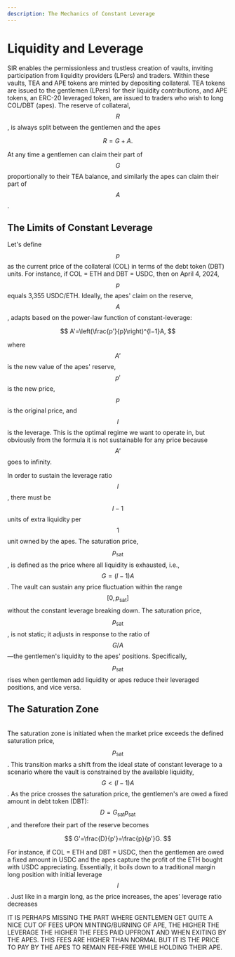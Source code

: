 ```yaml
---
description: The Mechanics of Constant Leverage
---
```


# Liquidity and Leverage

SIR enables the permissionless and trustless creation of vaults, inviting participation from liquidity providers (LPers) and traders. Within these vaults, TEA and APE tokens are minted by depositing collateral. TEA tokens are issued to the gentlemen (LPers) for their liquidity contributions, and APE tokens, an ERC-20 leveraged token, are issued to traders who wish to long COL/DBT (apes). The reserve of collateral, $$R$$, is always split between the gentlemen and the apes

$$
R=G+A.
$$

At any time a gentlemen can claim their part of $$G$$ proportionally to their TEA balance, and similarly the apes can claim their part of $$A$$.&#x20;

## The Limits of Constant Leverage

Let's define $$p$$ as the current price of the collateral (COL) in terms of the debt token (DBT) units. For instance, if COL = ETH and DBT = USDC, then on April 4, 2024, $$p$$ equals 3,355 USDC/ETH. Ideally, the apes' claim on the reserve, $$A$$, adapts based on the power-law function of constant-leverage:

$$
A'=\left(\frac{p'}{p}\right)^{l−1}A,
$$

where $$A'$$ is the new value of the apes' reserve, $$p'$$ is the new price, $$p$$ is the original price, and $$l$$ is the leverage. This is the optimal regime we want to operate in, but obviously from the formula it is not sustainable for any price because $$A'$$ goes to infinity.

In order to sustain the leverage ratio $$l$$, there must be $$l-1$$ units of extra liquidity per $$1$$ unit owned by the apes. The saturation price, $$p_\textrm{sat}$$, is defined as the price where all liquidity is exhausted, i.e., $$G=(l-1)A$$. The vault can sustain any price fluctuation within the range $$[0,p_\textrm{sat}]$$without the constant leverage breaking down. The saturation price, $$p_\textrm{sat}$$, is not static; it adjusts in response to the ratio of $$G/A$$—the gentlemen's liquidity to the apes' positions. Specifically, $$p_\textrm{sat}$$ rises when gentlemen add liquidity or apes reduce their leveraged positions, and vice versa.

## The Saturation Zone

\
The saturation zone is initiated when the market price exceeds the defined saturation price, $$p_\textrm{sat}​$$. This transition marks a shift from the ideal state of constant leverage to a scenario where the vault is constrained by the available liquidity, $$G<(l-1)A$$. As the price crosses the saturation price, the gentlemen's are owed a fixed amount in debt token (DBT): $$D=G_\textrm{sat}p_\textrm{sat}$$, and therefore their part of the reserve becomes

$$
G'=\frac{D}{p'}=\frac{p}{p'}G.
$$

For instance, if COL = ETH and DBT = USDC, then the gentlemen are owed a fixed amount in USDC and the apes capture the profit of the ETH bought with USDC appreciating. Essentially, it boils down to a traditional margin long position with initial leverage $$l$$. Just like in a margin long, as the price increases, the apes' leverage ratio decreases&#x20;

&#x20;&#x20;

IT IS PERHAPS MISSING THE PART WHERE GENTLEMEN GET QUITE A NICE CUT OF FEES UPON MINTING/BURNING OF APE, THE HIGHER THE LEVERAGE THE HIGHER THE FEES PAID UPFRONT AND WHEN EXITING BY THE APES. THIS FEES ARE HIGHER THAN NORMAL BUT IT IS THE PRICE TO PAY BY THE APES TO REMAIN FEE-FREE WHILE HOLDING THEIR APE.&#x20;
